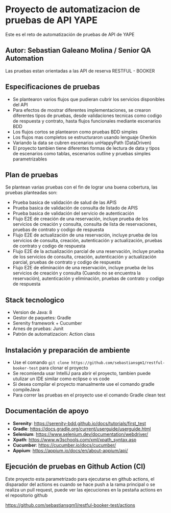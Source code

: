 # Proyecto de automatizacion de pruebas de API YAPE
Este es el reto de automatización de pruebas de API de YAPE

## Autor: Sebastian Galeano Molina / Senior QA Automation
Las pruebas estan orientadas a las API de reserva RESTFUL - BOOKER

## Especificaciones de pruebas

* Se plantearon varios flujos que pudieran cubrir los servicios disponibles del API
* Para efectos de mostrar diferentes implementaciones, se crearon diferentes tipos de pruebas, desde validaciones
tecnicas como codigo de respuesta y contrato, hasta flujos funcionales mediante escenarios BDD
* Los flujos cortos se plantearon como pruebas BDD simples
* Los flujos mas completos se estructuraron usando lenguaje Gherkin
* Variando la data se cubren escenarios unHappyPath (DataDriven)
* El proyecto tambien tiene diferentes formas de lectura de data y tipos de escenarios
como tablas, escenarios outline y pruebas simples parametrizables

## Plan de pruebas
Se plantean varias pruebas con el fin de lograr una buena cobertura, las pruebas planteadas son:
* Prueba basica de validación de salud de las APIS
* Prueba basica de validación de consulta de listado de APIS
* Prueba basica de validación del servicio de autenticación
* Flujo E2E de creación de una reservación, incluye prueba de los servicios de creación y consulta, consulta de lista de reservaciones, pruebas de contrato y codigo de respuesta
* Flujo E2E de actualización de una reservación, incluye prueba de los servicios de consulta, creación, autenticación y actualización, pruebas de contrato y codigo de respuesta
* Flujo E2E de la actualización parcial de una reservación, incluye prueba de los servicios de consulta, creación, autenticación y actualización parcial, pruebas de contrato y codigo de respuesta
* Flujo E2E de eliminación de una reservación, incluye prueba de los servicios de creación y consulta (Cuando no se encuentra la reservación), autenticación y eliminación, pruebas de contrato y codigo de respuesta

## Stack tecnologico

* Version de Java: 8
* Gestor de paquetes: Gradle
* Serenity framework + Cucumber
* Arnes de pruebas: Junit
* Patrón de automatizacion: Action class

## Instalación y preparación de ambiente

* Use el comando `git clone https://github.com/sebastiansgm1/restful-booker-test` para clonar el proyecto
* Se recomienda usar IntelliJ para abrir el proyecto, tambien puede utulizar un IDE similar como eclipse o vs code
* Si desea compilar el proyecto manualmente use el comando gradle compileJava
* Para correr las pruebas en el proyecto use el comando Gradle clean test

## Documentación de apoyo
- **Serenity**: https://serenity-bdd.github.io/docs/tutorials/first_test
- **Gradle**: https://docs.gradle.org/current/userguide/userguide.html
- **Selenium**: https://www.selenium.dev/documentation/webdriver/
- **Xpath**: https://www.w3schools.com/xml/xpath_syntax.asp
- **Cucumber**: https://cucumber.io/docs/cucumber/
- **Appium**: https://appium.io/docs/en/about-appium/api/

## Ejecución de pruebas en Github Action (CI)

Este proyecto esta parametrizado para ejecutarse en github actions, el disparador del
actions es cuando se hace push a la rama principal o se realiza un pull request,
puede ver las ejecuciones en la pestaña actions en el repositorio github

https://github.com/sebastiansgm1/restful-booker-test/actions 

